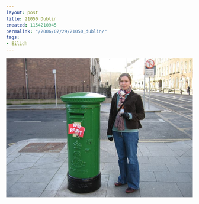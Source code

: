 ```yaml
---
layout: post
title: 21050 Dublin
created: 1154210945
permalink: "/2006/07/29/21050_dublin/"
tags:
- Eilidh
---
```


<img src="/image/images/IMG_1050.JPG"/>

